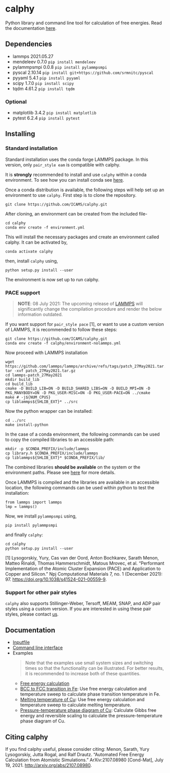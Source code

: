# calphy

Python library and command line tool for calculation of free energies. Read the documentation [here](https://calphy.readthedocs.io/en/latest/index.html).

## Dependencies

- lammps              2021.05.27  
- mendeleev           0.7.0       `pip install mendeleev`
- pylammpsmpi         0.0.8       `pip install pylammpsmpi`
- pyscal              2.10.14     `pip install git+https://github.com/srmnitc/pyscal`
- pyyaml              5.4.1       `pip install pyyaml`
- scipy               1.7.0       `pip install scipy`
- tqdm                4.61.2      `pip install tqdm`

### Optional

- matplotlib          3.4.2       `pip install matplotlib`
- pytest              6.2.4       `pip install pytest`


## Installing

### Standard installation

Standard installation uses the conda forge LAMMPS package. In this version, only `pair_style eam` is compatible with calphy.
    
It is **strongly** recommended to install and use `calphy` within a conda environment. To see how you can install conda see [here](https://docs.conda.io/projects/conda/en/latest/user-guide/install/).

Once a conda distribution is available, the following steps will help set up an environment to use `calphy`. First step is to clone the repository.

```
git clone https://github.com/ICAMS/calphy.git
```

After cloning, an environment can be created from the included file-

```
cd calphy
conda env create -f environment.yml
```

This will install the necessary packages and create an environment called calphy. It can be activated by,

```
conda activate calphy
```

then, install `calphy` using,

```
python setup.py install --user
```
The environment is now set up to run calphy.

### PACE support

> **NOTE**: 08 July 2021: The upcoming release of [LAMMPS](https://github.com/lammps/lammps/releases) will significantly change the compilation procedure and render the below information outdated.

If you want support for `pair_style pace` [1], or want to use a custom version of LAMMPS, it is recommended to follow these steps:

```
git clone https://github.com/ICAMS/calphy.git
conda env create -f calphy/environment-nolammps.yml
```

Now proceed with LAMMPS installation

```
wget https://github.com/lammps/lammps/archive/refs/tags/patch_27May2021.tar.gz
tar -xvf patch_27May2021.tar.gz
cd lammps-patch_27May2021
mkdir build_lib
cd build_lib
cmake -D BUILD_LIB=ON -D BUILD_SHARED_LIBS=ON -D BUILD_MPI=ON -D PKG_MANYBODY=ON -D PKG_USER-MISC=ON -D PKG_USER-PACE=ON ../cmake
make # -j${NUM_CPUS}
cp liblammps${SHLIB_EXT}* ../src
```

Now the python wrapper can be installed:

```
cd ../src
make install-python 
```

In the case of a conda environment, the following commands can be used to copy the compiled libraries to an accessible path:

```
mkdir -p $CONDA_PREFIX/include/lammps
cp library.h $CONDA_PREFIX/include/lammps
cp liblammps${SHLIB_EXT}* $CONDA_PREFIX/lib/
```

The combined libraries **should be available** on the system or the environment paths. Please see [here](https://lammps.sandia.gov/doc/Python_install.html) for more details. 

Once LAMMPS is compiled and the libraries are available in an accessible location, the following commands can be used within python to test the installation:

```
from lammps import lammps
lmp = lammps()
```

Now, we install `pylammpsmpi` using,

```
pip install pylammpsmpi
```

and finally `calphy`:

```
cd calphy
python setup.py install --user
```
[1]  Lysogorskiy, Yury, Cas van der Oord, Anton Bochkarev, Sarath Menon, Matteo Rinaldi, Thomas Hammerschmidt, Matous Mrovec, et al. “Performant Implementation of the Atomic Cluster Expansion (PACE) and Application to Copper and Silicon.” Npj Computational Materials 7, no. 1 (December 2021): 97. https://doi.org/10.1038/s41524-021-00559-9.


### Support for other pair styles

`calphy` also supports Stillinger-Weber, Tersoff, MEAM, SNAP, and ADP pair styles using a custom version. If you are interested in using these pair styles, please contact [us](mailto:sarath.menon@rub.de).

## Documentation

- [Inputfile](examples/inputfile.md)
- [Command line interface](examples/cli.md)
- Examples  
    > Note that the examples use small system sizes and switching times so that the functionality can be illustrated. For better results, it is recommended to increase both of these quantities.
    - [Free energy calculation](examples/example_01)
    - [BCC to FCC transition in Fe](examples/example_02): Use free energy calculation and temperature sweep to calculate phase transition temperature in Fe.
    - [Melting temperature of Cu](examples/example_03): Use free energy calculation and temperature sweep to calculate melting temperature.
    - [Pressure-temperature phase diagram of Cu](examples/example_04): Calculate Gibbs free energy and reversible scaling to calculate the pressure-temperature phase diagram of Cu.

## Citing calphy

If you find calphy useful, please consider citing:
Menon, Sarath, Yury Lysogorskiy, Jutta Rogal, and Ralf Drautz. 
“Automated Free Energy Calculation from Atomistic Simulations.” 
ArXiv:2107.08980 [Cond-Mat], July 19, 2021. 
http://arxiv.org/abs/2107.08980.
